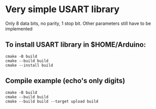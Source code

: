 # Very simple USART library
Only 8 data bits, no parity, 1 stop bit. Other parameters still have to be implemented

## To install USART library in $HOME/Arduino:
```
cmake -B build
cmake --build build
cmake --install build
```

## Compile example (echo's only digits)
```
cmake -B build
cmake --build build
cmake --build build --target upload build
```
